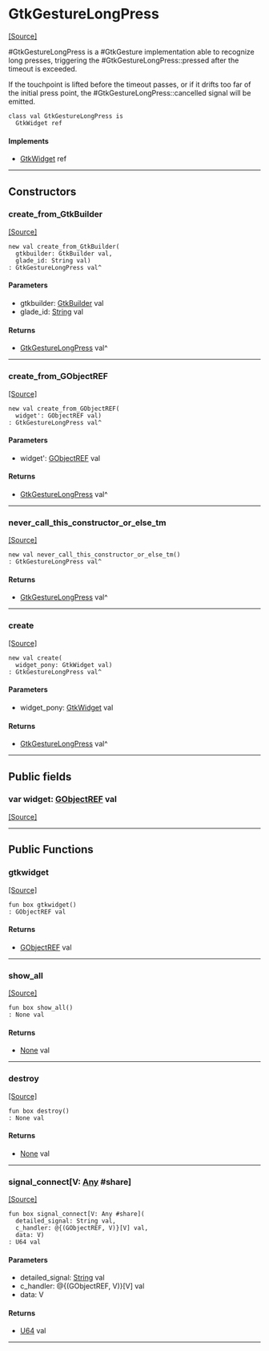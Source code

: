 # GtkGestureLongPress
<span class="source-link">[[Source]](src/gtk3/GtkGestureLongPress.md#L6)</span>

#GtkGestureLongPress is a #GtkGesture implementation able to recognize
long presses, triggering the #GtkGestureLongPress::pressed after the
timeout is exceeded.

If the touchpoint is lifted before the timeout passes, or if it drifts
too far of the initial press point, the #GtkGestureLongPress::cancelled
signal will be emitted.


```pony
class val GtkGestureLongPress is
  GtkWidget ref
```

#### Implements

* [GtkWidget](gtk3-GtkWidget.md) ref

---

## Constructors

### create_from_GtkBuilder
<span class="source-link">[[Source]](src/gtk3/GtkGestureLongPress.md#L20)</span>


```pony
new val create_from_GtkBuilder(
  gtkbuilder: GtkBuilder val,
  glade_id: String val)
: GtkGestureLongPress val^
```
#### Parameters

*   gtkbuilder: [GtkBuilder](gtk3-GtkBuilder.md) val
*   glade_id: [String](builtin-String.md) val

#### Returns

* [GtkGestureLongPress](gtk3-GtkGestureLongPress.md) val^

---

### create_from_GObjectREF
<span class="source-link">[[Source]](src/gtk3/GtkGestureLongPress.md#L23)</span>


```pony
new val create_from_GObjectREF(
  widget': GObjectREF val)
: GtkGestureLongPress val^
```
#### Parameters

*   widget': [GObjectREF](minimal-browser-..-gobject-GObjectREF.md) val

#### Returns

* [GtkGestureLongPress](gtk3-GtkGestureLongPress.md) val^

---

### never_call_this_constructor_or_else_tm
<span class="source-link">[[Source]](src/gtk3/GtkGestureLongPress.md#L26)</span>


```pony
new val never_call_this_constructor_or_else_tm()
: GtkGestureLongPress val^
```

#### Returns

* [GtkGestureLongPress](gtk3-GtkGestureLongPress.md) val^

---

### create
<span class="source-link">[[Source]](src/gtk3/GtkGestureLongPress.md#L30)</span>


```pony
new val create(
  widget_pony: GtkWidget val)
: GtkGestureLongPress val^
```
#### Parameters

*   widget_pony: [GtkWidget](gtk3-GtkWidget.md) val

#### Returns

* [GtkGestureLongPress](gtk3-GtkGestureLongPress.md) val^

---

## Public fields

### var widget: [GObjectREF](minimal-browser-..-gobject-GObjectREF.md) val
<span class="source-link">[[Source]](src/gtk3/GtkGestureLongPress.md#L16)</span>



---

## Public Functions

### gtkwidget
<span class="source-link">[[Source]](src/gtk3/GtkGestureLongPress.md#L18)</span>


```pony
fun box gtkwidget()
: GObjectREF val
```

#### Returns

* [GObjectREF](minimal-browser-..-gobject-GObjectREF.md) val

---

### show_all
<span class="source-link">[[Source]](src/gtk3/GtkWidget.md#L4)</span>


```pony
fun box show_all()
: None val
```

#### Returns

* [None](builtin-None.md) val

---

### destroy
<span class="source-link">[[Source]](src/gtk3/GtkWidget.md#L7)</span>


```pony
fun box destroy()
: None val
```

#### Returns

* [None](builtin-None.md) val

---

### signal_connect\[V: [Any](builtin-Any.md) #share\]
<span class="source-link">[[Source]](src/gtk3/GtkWidget.md#L10)</span>


```pony
fun box signal_connect[V: Any #share](
  detailed_signal: String val,
  c_handler: @{(GObjectREF, V)}[V] val,
  data: V)
: U64 val
```
#### Parameters

*   detailed_signal: [String](builtin-String.md) val
*   c_handler: @{(GObjectREF, V)}[V] val
*   data: V

#### Returns

* [U64](builtin-U64.md) val

---

